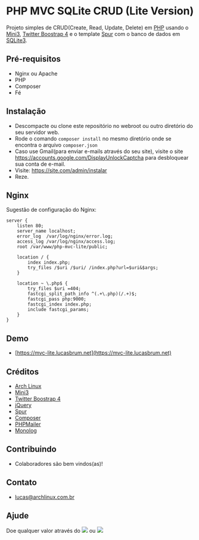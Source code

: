 # PHP MVC SQLite CRUD (Lite Version)

Projeto simples de CRUD(Create, Read, Update, Delete) em [PHP](https://php.net) usando o [Mini3](https://github.com/panique/mini3), [Twitter Boostrap 4](https://getbootstrap.com) e o template [Spur](https://hackerthemes.com/bootstrap-templates/spur/) com o banco de dados em [SQLite3](https://www.sqlite.org).

## Pré-requisitos

- Nginx ou Apache
- PHP
- Composer
- Fé

## Instalação

- Descompacte ou clone este repositório no webroot ou outro diretório do seu servidor web.
- Rode o comando `composer install` no mesmo diretório onde se encontra o arquivo `composer.json`
- Caso use Gmail(para enviar e-mails através do seu site), visite o site https://accounts.google.com/DisplayUnlockCaptcha para desbloquear sua conta de e-mail.
- Visite: https://site.com/admin/instalar
- Reze.

## Nginx

Sugestão de configuração do Nginx:

```
server {
    listen 80;
    server_name localhost;
    error_log  /var/log/nginx/error.log;
    access_log /var/log/nginx/access.log;
    root /var/www/php-mvc-lite/public;

    location / {
    	index index.php;
        try_files /$uri /$uri/ /index.php?url=$uri&$args;
    }

    location ~ \.php$ {
        try_files $uri =404;
        fastcgi_split_path_info ^(.+\.php)(/.+)$;
        fastcgi_pass php:9000;
        fastcgi_index index.php;
        include fastcgi_params;
    }
}
```

## Demo

- [https://mvc-lite.lucasbrum.net](https://mvc-lite.lucasbrum.net)

## Créditos

- [Arch Linux](https://archlinux.org)
- [Mini3](https://github.com/panique/mini3)
- [Twitter Boostrap 4](https://getbootstrap.com)
- [jQuery](https://jquery.com)
- [Spur](https://hackerthemes.com/bootstrap-templates/spur/)
- [Composer](https://getcomposer.org)
- [PHPMailer](https://packagist.org/packages/phpmailer/phpmailer)
- [Monolog](https://packagist.org/packages/monolog/monolog)

## Contribuindo

- Colaboradores são bem vindos(as)!

## Contato

- lucas@archlinux.com.br

## Ajude

Doe qualquer valor através do <a href="https://pag.ae/bfxkQW"><img src="https://img.shields.io/badge/pagseguro-green"></a> ou <a href="https://www.paypal.com/cgi-bin/webscr?cmd=_s-xclick&hosted_button_id=DWHJL387XNW96&source=url"><img src="https://img.shields.io/badge/paypal-blue"></a>